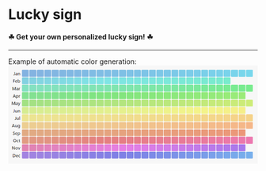 # Lucky sign

#### ☘ Get your own personalized lucky sign! ☘

---

Example of automatic color generation:
![Automatic colors](./automatic-colors.png)
